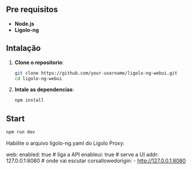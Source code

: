 ## Pre requisitos

- **Node.js**
- **Ligolo-ng**

## Intalação

1. **Clone o repositorio**:

   ```bash
   git clone https://github.com/your-username/ligolo-ng-webui.git
   cd ligolo-ng-webui
   ```

2. **Intale as dependencias**:

   ```bash
   npm install
   ```

## Start

```bash
npm run dev
```

Habilite o arquivo ligolo-ng.yaml do Ligolo Proxy:

web:
  enabled: true         # liga a API
  enableui: true        # serve a UI
  addr: 127.0.0.1:8080  # onde vai escutar
  corsallowedorigin:
    - http://127.0.0.1:8080
